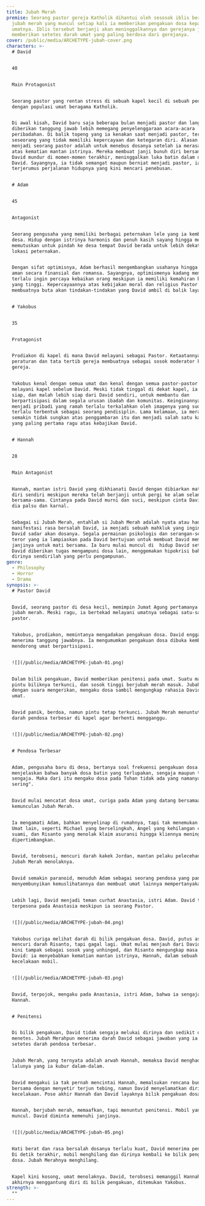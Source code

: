 ```yaml
---
title: Jubah Merah
premise: Seorang pastor gereja Katholik dihantui oleh sesosok iblis berbentuk
  jubah merah yang muncul setiap kali ia memberikan pengakuan dosa kepada
  umatnya. Iblis tersebut berjanji akan meninggalkannya dan gerejanya jika ia
  memberikan setetes darah umat yang paling berdosa dari gerejanya.
cover: /public/media/ARCHETYPE-jubah-cover.png
characters: >-
  # David


  40


  Main Protagonist


  Seorang pastor yang rentan stress di sebuah kapel kecil di sebuah pedesaan
  dengan populasi umat beragama Katholik.


  Di awal kisah, David baru saja beberapa bulan menjadi pastor dan langsung
  diberikan tanggung jawab lebih memegang penyelenggaraan acara-acara
  peribadahan. Di balik topeng yang ia kenakan saat menjadi pastor, terdapat
  seseorang yang tidak memiliki kepercayaan dan ketegaran diri. Alasan ia
  menjadi seorang pastor adalah untuk menebus dosanya setelah ia merasa bersalah
  atas kematian mantan istrinya. Mereka membuat janji bunuh diri bersama, namun
  David mundur di momen-momen terakhir, meninggalkan luka batin dalam di benak
  David. Sayangnya, ia tidak semangat maupun berniat menjadi pastor, ia hanya
  terjerumus perjalanan hidupnya yang kini mencari penebusan.


  # Adam


  45


  Antagonist


  Seorang pengusaha yang memiliki berbagai peternakan lele yang ia kembangkan di
  desa. Hidup dengan istrinya harmonis dan penuh kasih sayang hingga mereka
  memutuskan untuk pindah ke desa tempat David berada untuk lebih dekat ke
  lokasi peternakan.


  Dengan sifat optimisnya, Adam berhasil mengembangkan usahanya hingga hidupnya
  aman secara finansial dan romansa. Sayangnya, optimismenya kadang membuatnya
  terlalu ingin percaya kebaikan orang meskipun ia memiliki kemahiran bisnis
  yang tinggi. Kepercayaannya atas kebijakan moral dan religius Pastor David
  membuatnya buta akan tindakan-tindakan yang David ambil di balik layar.


  # Yakobus


  35


  Protagonist


  Prodiakon di kapel di mana David melayani sebagai Pastor. Ketaatannya atas
  peraturan dan tata tertib gereja membuatnya sebagai sosok moderator komunitas
  gereja.


  Yakobus kenal dengan semua umat dan kenal dengan semua pastor-pastor yang
  melayani kapel sebelum David. Meski tidak tinggal di dekat kapel, ia selalu
  siap, dan malah lebih siap dari David sendiri, untuk membantu dan
  berpartisipasi dalam segala urusan ibadah dan komunitas. Keinginannya untuk
  menjadi pribadi yang ramah terlalu terkalahkan oleh imagenya yang sudah
  terlalu terbentuk sebagai seorang pendisiplin. Lama kelamaan, ia merasa
  semakin tidak sungkan atas penggambaran itu dan menjadi salah satu karakter
  yang paling pertama ragu atas kebajikan David.


  # Hannah


  28


  Main Antagonist


  Hannah, mantan istri David yang dikhianati David dengan dibiarkan mati bunuh
  diri sendiri meskipun mereka telah berjanji untuk pergi ke alam selanjutnya
  bersama-sama. Cintanya pada David murni dan suci, meskipun cinta David untuk
  dia palsu dan karnal.


  Sebagai si Jubah Merah, entahlah si Jubah Merah adalah nyata atau hanya
  manifestasi rasa bersalah David, ia menjadi sebuah mahkluk yang ingin membuat
  David sadar akan dosanya. Segala permainan psikologis dan serangan-serangan
  teror yang ia lampiaskan pada David bertujuan untuk membuat David memenuhi
  janjinya untuk mati bersama. Ia baru mulai muncul di  hidup David setelah
  David diberikan tugas mengampuni dosa lain, menggemakan hipokrisi bahwa
  dirinya sendirilah yang perlu pengampunan.
genre:
  - Philosophy
  - Horror
  - Drama
synopsis: >-
  # Pastor David


  David, seorang pastor di desa kecil, memimpin Jumat Agung pertamanya dengan
  jubah merah. Meski ragu, ia bertekad melayani umatnya sebagai satu-satunya
  pastor.


  Yakobus, prodiakon, memintanya mengadakan pengakuan dosa. David enggan, tapi
  menerima tanggung jawabnya. Ia mengumumkan pengakuan dosa dibuka kembali,
  mendorong umat berpartisipasi.


  ![](/public/media/ARCHETYPE-jubah-01.png)


  Dalam bilik pengakuan, David memberikan penitensi pada umat. Suatu malam,
  pintu biliknya terkunci, dan sosok tinggi berjubah merah masuk. Jubah Merah,
  dengan suara mengerikan, mengaku dosa sambil mengungkap rahasia David dan
  umat.


  David panik, berdoa, namun pintu tetap terkunci. Jubah Merah menuntut setetes
  darah pendosa terbesar di kapel agar berhenti mengganggu.


  ![](/public/media/ARCHETYPE-jubah-02.png)


  # Pendosa Terbesar


  Adam, pengusaha baru di desa, bertanya soal frekuensi pengakuan dosa. David
  menjelaskan bahwa banyak dosa batin yang terlupakan, sengaja maupun tidak
  sengaja. Maka dari itu mengaku dosa pada Tuhan tidak ada yang namanya "terlalu
  sering".


  David mulai mencatat dosa umat, curiga pada Adam yang datang bersamaan
  kemunculan Jubah Merah.


  Ia mengamati Adam, bahkan menyelinap di rumahnya, tapi tak menemukan bukti.
  Umat lain, seperti Michael yang berselingkuh, Angel yang kehilangan cinta pada
  suami, dan Risanto yang menolak klaim asuransi hingga kliennya meninggal, juga
  dipertimbangkan.


  David, terobsesi, mencuri darah kakek Jordan, mantan pelaku pelecehan, namun
  Jubah Merah menolaknya.


  David semakin paranoid, menuduh Adam sebagai seorang pendosa yang pandai
  menyembunyikan kemuslihatannya dan membuat umat lainnya mempertanyakan pula.


  Lebih lagi, David menjadi teman curhat Anastasia, istri Adam. David terlihat
  terpesona pada Anastasia meskipun ia seorang Pastor.


  ![](/public/media/ARCHETYPE-jubah-04.png)


  Yakobus curiga melihat darah di bilik pengakuan dosa. David, putus asa,
  mencuri darah Risanto, tapi gagal lagi. Umat mulai menjauh dari David yang
  kini tampak sebagai sosok yang unhinged, dan Risanto mengungkap masa lalu
  David: ia menyebabkan kematian mantan istrinya, Hannah, dalam sebuah
  kecelakaan mobil.


  ![](/public/media/ARCHETYPE-jubah-03.png)


  David, terpojok, mengaku pada Anastasia, istri Adam, bahwa ia sengaja membunuh
  Hannah.


  # Penitensi


  Di bilik pengakuan, David tidak sengaja melukai dirinya dan sedikit darah
  menetes. Jubah Merahpun menerima darah David sebagai jawaban yang ia cari,
  setetes darah pendosa terbesar.


  Jubah Merah, yang ternyata adalah arwah Hannah, memaksa David menghadapi masa
  lalunya yang ia kubur dalam-dalam.


  David mengakui ia tak pernah mencintai Hannah, memalsukan rencana bunuh diri
  bersama dengan menyetir terjun tebing, namun David menyelamatkan diri saat
  kecelakaan. Pose akhir Hannah dan David layaknya bilik pengakuan dosa.


  Hannah, berjubah merah, memaafkan, tapi menuntut penitensi. Mobil yang sama
  muncul. David diminta memenuhi janjinya.


  ![](/public/media/ARCHETYPE-jubah-05.png)


  Hati berat dan rasa bersalah dosanya terlalu kuat, David menerima penitensi.
  Di detik terakhir, mobil menghilang dan dirinya kembali ke bilik pengakuan
  dosa. Jubah Merahnya menghilang.


  Kapel kini kosong, umat menolaknya. David, terobsesi memanggil Hannah,
  akhirnya menggantung diri di bilik pengakuan, ditemukan Yakobus.
strength: >-
  ""
---
```

